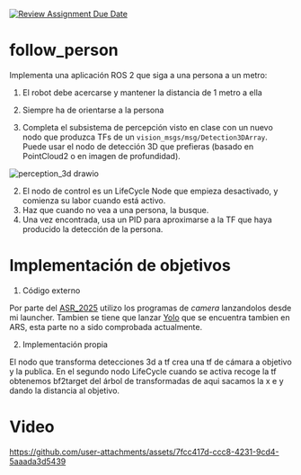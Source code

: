 [![Review Assignment Due Date](https://classroom.github.com/assets/deadline-readme-button-22041afd0340ce965d47ae6ef1cefeee28c7c493a6346c4f15d667ab976d596c.svg)](https://classroom.github.com/a/3pU8xJ9A)
# follow_person

Implementa una aplicación ROS 2 que siga a una persona a un metro:
1. El robot debe acercarse y mantener la distancia de 1 metro a ella
2. Siempre ha de orientarse a la persona

1. Completa el subsistema de percepción visto en clase con un nuevo nodo que produzca TFs de un `vision_msgs/msg/Detection3DArray`. Puede usar el nodo de detección 3D que prefieras (basado en PointCloud2 o en imagen de profundidad).

![perception_3d drawio](https://github.com/Docencia-fmrico/2024-P6-FollowPerson/assets/3810011/6064ae73-ff19-4f78-baf8-701efb2783ff)

2. El nodo de control es un LifeCycle Node que empieza desactivado, y comienza su labor cuando está activo.
3. Haz que cuando no vea a una persona, la busque.
4. Una vez encontrada, usa un PID para aproximarse a la TF que haya producido la detección de la persona.

# Implementación de objetivos 

1. Código externo

Por parte del [ASR_2025](https://github.com/Docencia-fmrico/ASR_2025) utilizo los programas de *camera* lanzandolos desde mi launcher. Tambien se tiene que lanzar [Yolo](https://github.com/mgonzs13/yolo_ros) que se encuentra tambien en ARS,
esta parte no a sido comprobada actualmente.

2. Implementación propia

El nodo que transforma detecciones 3d a tf crea una tf de cámara a objetivo y la publica. En el segundo nodo LifeCycle cuando se activa recoge la tf obtenemos bf2target del árbol de transformadas de aqui sacamos la x e y dando la distancia al objetivo.

# Video



https://github.com/user-attachments/assets/7fcc417d-ccc8-4231-9cd4-5aaada3d5439

